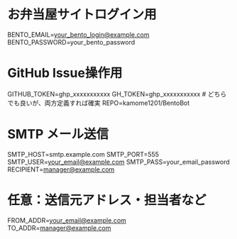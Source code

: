 # お弁当屋サイトログイン用
BENTO_EMAIL=your_bento_login@example.com
BENTO_PASSWORD=your_bento_password

# GitHub Issue操作用
GITHUB_TOKEN=ghp_xxxxxxxxxxx
GH_TOKEN=ghp_xxxxxxxxxxx       # どちらでも良いが、両方定義すれば確実
REPO=kamome1201/BentoBot

# SMTP メール送信
SMTP_HOST=smtp.example.com
SMTP_PORT=555
SMTP_USER=your_email@example.com
SMTP_PASS=your_email_password
RECIPIENT=manager@example.com

# 任意：送信元アドレス・担当者など
FROM_ADDR=your_email@example.com
TO_ADDR=manager@example.com
